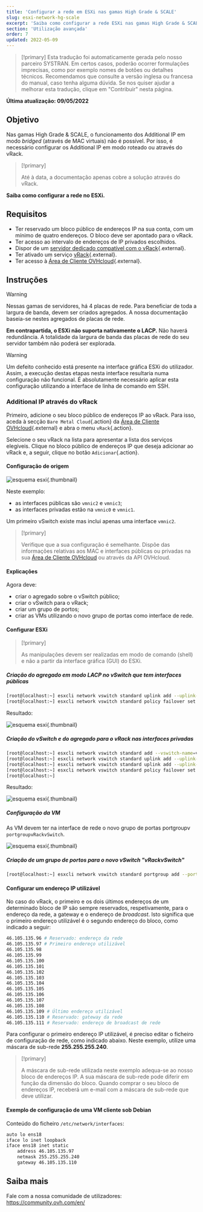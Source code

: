```yaml
---
title: 'Configurar a rede em ESXi nas gamas High Grade & SCALE'
slug: esxi-network-hg-scale
excerpt: 'Saiba como configurar a rede ESXi nas gamas High Grade & SCALE.'
section: 'Utilização avançada'
order: 7
updated: 2022-05-09
---
```


> [!primary]
> Esta tradução foi automaticamente gerada pelo nosso parceiro SYSTRAN. Em certos casos, poderão ocorrer formulações imprecisas, como por exemplo nomes de botões ou detalhes técnicos. Recomendamos que consulte a versão inglesa ou francesa do manual, caso tenha alguma dúvida. Se nos quiser ajudar a melhorar esta tradução, clique em "Contribuir" nesta página.
>

**Última atualização: 09/05/2022**

## Objetivo

Nas gamas High Grade & SCALE, o funcionamento dos Additional IP em modo *bridged* (através de MAC virtuais) não é possível. Por isso, é necessário configurar os Additional IP em modo roteado ou através do vRack.

> [!primary]
>
> Até à data, a documentação apenas cobre a solução através do vRack.
>

**Saiba como configurar a rede no ESXi.**

## Requisitos

* Ter reservado um bloco público de endereços IP na sua conta, com um mínimo de quatro endereços. O bloco deve ser apontado para o vRack.
* Ter acesso ao intervalo de endereços de IP privados escolhidos.
* Dispor de um [servidor dedicado compatível com o vRack](https://www.ovhcloud.com/pt/bare-metal/){.external}.
* Ter ativado um serviço [vRack](https://www.ovh.pt/solucoes/vrack/){.external}.
* Ter acesso à [Área de Cliente OVHcloud](https://www.ovh.com/auth/?action=gotomanager&from=https://www.ovh.pt/&ovhSubsidiary=pt){.external}.

## Instruções

> [!warning]
>
> Nessas gamas de servidores, há 4 placas de rede. Para beneficiar de toda a largura de banda, devem ser criados agregados. A nossa documentação baseia-se nestes agregados de placas de rede.
>
> **Em contrapartida, o ESXi não suporta nativamente o LACP.**
> Não haverá redundância. A totalidade da largura de banda das placas de rede do seu servidor também não poderá ser explorada.
>

> [!warning]
>
> Um defeito conhecido está presente na interface gráfica ESXi do utilizador. Assim, a execução destas etapas nesta interface resultaria numa configuração não funcional. É absolutamente necessário aplicar esta configuração utilizando a interface de linha de comando em SSH.
>

### Additional IP através do vRack

Primeiro, adicione o seu bloco público de endereços IP ao vRack. Para isso, aceda à secção `Bare Metal Cloud`{.action} da [Área de Cliente OVHcloud](https://www.ovh.com/auth/?action=gotomanager&from=https://www.ovh.pt/&ovhSubsidiary=pt){.external} e abra o menu `vRack`{.action}.

Selecione o seu vRack na lista para apresentar a lista dos serviços elegíveis. Clique no bloco público de endereços IP que deseja adicionar ao vRack e, a seguir, clique no botão `Adicionar`{.action}.

#### Configuração de origem

![esquema esxi](images/schema_esxi_A01_2022.png){.thumbnail}

Neste exemplo:

* as interfaces públicas são `vmnic2` e `vmnic3`;
* as interfaces privadas estão na `vmnic0` e `vmnic1`.

Um primeiro vSwitch existe mas inclui apenas uma interface `vmnic2`.

> [!primary]
>
> Verifique que a sua configuração é semelhante. Dispõe das informações relativas aos MAC e interfaces públicas ou privadas na sua [Área de Cliente OVHcloud](https://www.ovh.com/auth/?action=gotomanager&from=https://www.ovh.pt/&ovhSubsidiary=pt) ou através da API OVHcloud.
>

#### Explicações

Agora deve:

* criar o agregado sobre o vSwitch público;
* criar o vSwitch para o vRack;
* criar um grupo de portos;
* criar as VMs utilizando o novo grupo de portas como interface de rede.

#### Configurar ESXi

> [!primary]
>
> As manipulações devem ser realizadas em modo de comando (shell) e não a partir da interface gráfica (GUI) do ESXi.
>

##### **Criação do agregado em modo LACP no vSwitch que tem interfaces públicas**

```bash
[root@localhost:~] esxcli network vswitch standard uplink add --uplink-name=vmnic3 --vswitch-name=vSwitch0
[root@localhost:~] esxcli network vswitch standard policy failover set -l iphash -v vSwitch0
```

Resultado:

![esquema esxi](images/schema_esxi_A02_2022.png){.thumbnail}

##### **Criação do vSwitch e do agregado para o vRack nas interfaces privadas**

```bash
[root@localhost:~] esxcli network vswitch standard add --vswitch-name=vRackvSwitch
[root@localhost:~] esxcli network vswitch standard uplink add --uplink-name=vmnic0 --vswitch-name=vRackvSwitch
[root@localhost:~] esxcli network vswitch standard uplink add --uplink-name=vmnic1 --vswitch-name=vRackvSwitch
[root@localhost:~] esxcli network vswitch standard policy failover set -l iphash -v vRackvSwitch
[root@localhost:~] 
```

Resultado:

![esquema esxi](images/schema_esxi_A03_2022.png){.thumbnail}

##### **Configuração da VM**

As VM devem ter na interface de rede o novo grupo de portas portgroupv `portgroupvRackvSwitch`.

![esquema esxi](images/schema_esxi_A04_2022.png){.thumbnail}

##### **Criação de um grupo de portos para o novo vSwitch "vRackvSwitch"**

```bash
[root@localhost:~] esxcli network vswitch standard portgroup add --portgroup-name=portgroupvRackvSwitch --vswitch-name=vRackvSwitch
```

#### Configurar um endereço IP utilizável

No caso do vRack, o primeiro e os dois últimos endereços de um determinado bloco de IP são sempre reservados, respetivamente, para o endereço da rede, a gateway e o endereço de *broadcast*. Isto significa que o primeiro endereço utilizável é o segundo endereço do bloco, como indicado a seguir:

```sh
46.105.135.96 # Reservado: endereço da rede
46.105.135.97 # Primeiro endereço utilizável
46.105.135.98
46.105.135.99
46.105.135.100
46.105.135.101
46.105.135.102
46.105.135.103
46.105.135.104
46.105.135.105
46.105.135.106
46.105.135.107
46.105.135.108
46.105.135.109 # Último endereço utilizável
46.105.135.110 # Reservado: gateway da rede
46.105.135.111 # Reservado: endereço de broadcast de rede
```

Para configurar o primeiro endereço IP utilizável, é preciso editar o ficheiro de configuração de rede, como indicado abaixo. Neste exemplo, utilize uma máscara de sub-rede **255.255.255.240**.

> [!primary]
>
> A máscara de sub-rede utilizada neste exemplo adequa-se ao nosso bloco de endereços IP. A sua máscara de sub-rede pode diferir em função da dimensão do bloco. Quando comprar o seu bloco de endereços IP, receberá um e-mail com a máscara de sub-rede que deve utilizar.
>

#### Exemplo de configuração de uma VM cliente sob Debian

Conteúdo do ficheiro `/etc/network/interfaces`:

```bash
auto lo ens18
iface lo inet loopback
iface ens18 inet static
    address 46.105.135.97
    netmask 255.255.255.240
    gateway 46.105.135.110
```

## Saiba mais

Fale com a nossa comunidade de utilizadores: <https://community.ovh.com/en/>
